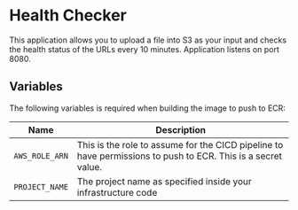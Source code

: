# Health Checker

This application allows you to upload a file into S3 as your input and checks the health status of the URLs every 10
minutes. Application listens on port 8080.

## Variables

The following variables is required when building the image to push to ECR:

| Name           | Description                                                                                                  |
|----------------|--------------------------------------------------------------------------------------------------------------|
| `AWS_ROLE_ARN` | This is the role to assume for the CICD pipeline to have permissions to push to ECR. This is a secret value. |
| `PROJECT_NAME` | The project name as specified inside your infrastructure code                                                |

